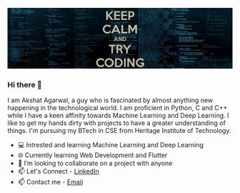 <img src="https://github.com/aksagarwal42/aksagarwal42/blob/master/image2.jpg"></img>

### Hi there 👋

I am Akshat Agarwal, a guy who is fascinated by almost anything new happening in the technological world. I am proficient in Python, C and C++ while I have a keen affinity towards Machine Learning and Deep Learning. I like to get my hands dirty with projects to have a greater understanding of things. I'm pursuing my BTech in CSE from Heritage Institute of Technology.

<ul>
    <li>💻 Intrested and learning Machine Learning and Deep Learning</li>
    <li>🌐 Currently learning Web Development and Flutter</li>
    <li>👯 I’m looking to collaborate on a project with anyone</li>
    <li>📫 Let's Connect - <a href="https://www.linkedin.com/in/aksagarwal42/">LinkedIn</a></li>
    <li>📫 Contact me - <a href="mailto:aksagarwal42@outlook.com">Email</a></li>
</ul>